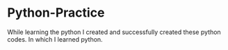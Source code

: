 # Python-Practice
While learning the python I created and successfully created these python codes. In which I learned python.
